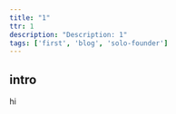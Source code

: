 ```yaml
---
title: "1"
ttr: 1
description: "Description: 1"
tags: ['first', 'blog', 'solo-founder']
---
```


## intro

hi
